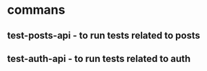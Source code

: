 # commans
## test-posts-api - to run tests related to posts
## test-auth-api - to run tests related to auth

